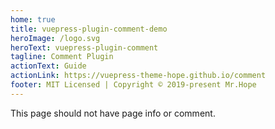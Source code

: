 ```yaml
---
home: true
title: vuepress-plugin-comment-demo
heroImage: /logo.svg
heroText: vuepress-plugin-comment
tagline: Comment Plugin
actionText: Guide
actionLink: https://vuepress-theme-hope.github.io/comment
footer: MIT Licensed | Copyright © 2019-present Mr.Hope
---
```


This page should not have page info or comment.

